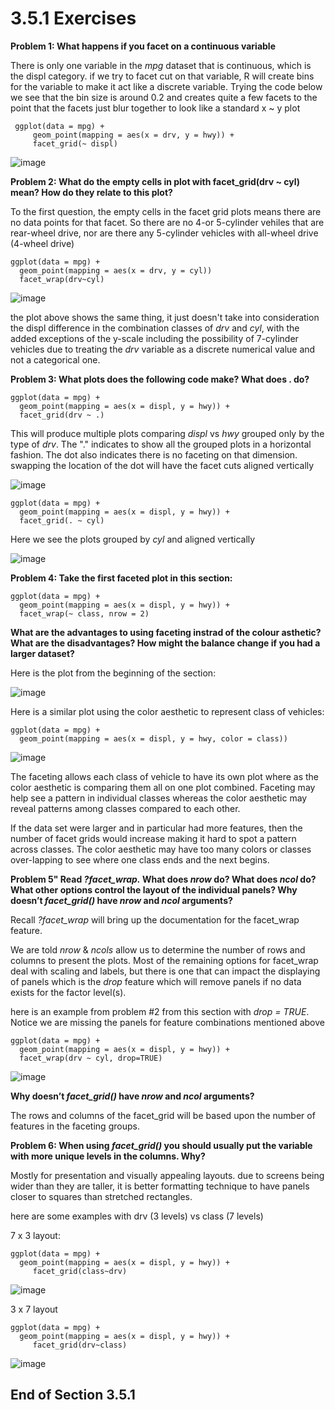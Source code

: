 # 3.5.1 Exercises

**Problem 1: What happens if you facet on a continuous variable**

There is only one variable in the *mpg* dataset that is continuous, which is the displ category.  if we try to facet cut on that variable, R will create bins for the variable to make it act like a discrete variable.  Trying the code below we see that the bin size is around 0.2 and creates quite a few facets to the point that the facets just blur together to look like a standard x ~ y plot
```
 ggplot(data = mpg) + 
     geom_point(mapping = aes(x = drv, y = hwy)) + 
     facet_grid(~ displ)
```

![image](/images/Exercise3.5.1.1.png)

**Problem 2: What do the empty cells in plot with facet_grid(drv ~ cyl) mean? How do they relate to this plot?**

To the first question, the empty cells in the facet grid plots means there are no data points for that facet.  So there are no 4-or 5-cylinder vehiles that are rear-wheel drive, nor are there any 5-cylinder vehicles with all-wheel drive (4-wheel drive)
```
ggplot(data = mpg) + 
  geom_point(mapping = aes(x = drv, y = cyl))
  facet_wrap(drv~cyl)
```
![image](/images/Exercise3.5.1.2.png)


the plot above shows the same thing, it just doesn't take into consideration the displ difference in the combination classes of *drv* and *cyl*, with the added exceptions of the y-scale including the possibility of 7-cylinder vehicles due to treating the *drv* variable as a discrete numerical value and not a categorical one. 

**Problem 3: What plots does the following code make? What does . do?**
```
ggplot(data = mpg) + 
  geom_point(mapping = aes(x = displ, y = hwy)) +
  facet_grid(drv ~ .)
```
This will produce multiple plots comparing *displ* vs *hwy* grouped only by the type of *drv*.  The "." indicates to show all the grouped plots in a horizontal fashion.  The dot also indicates there is no faceting on that dimension.  swapping the location of the dot will have the facet cuts aligned vertically

![image](/images/Exercise3.5.1.3a.png)
```
ggplot(data = mpg) + 
  geom_point(mapping = aes(x = displ, y = hwy)) +
  facet_grid(. ~ cyl)
```
Here we see the plots grouped by *cyl* and aligned vertically

![image](/images/Exercise3.5.1.3b.png)


**Problem 4: Take the first faceted plot in this section:**
```
ggplot(data = mpg) + 
  geom_point(mapping = aes(x = displ, y = hwy)) + 
  facet_wrap(~ class, nrow = 2)
```
**What are the advantages to using faceting instrad of the colour asthetic?  What are the disadvantages? How might the balance change if you had a larger dataset?**

Here is the plot from the beginning of the section:

![image](/images/Exercise3.5.1.4a.png)


Here is a similar plot using the color aesthetic to represent class of vehicles:
```
ggplot(data = mpg) + 
  geom_point(mapping = aes(x = displ, y = hwy, color = class))  
```

![image](/images/Exercise3.5.1.4b.png)

The faceting allows each class of vehicle to have its own plot where as the color aesthetic is comparing them all on one plot combined. Faceting may help see a pattern in individual classes whereas the color aesthetic may reveal patterns among classes compared to each other.  

If the data set were larger and in particular had more features, then the number of facet grids would increase making it hard to spot a pattern across classes.  The color aesthetic may have too many colors or classes over-lapping to see where one class ends and the next begins.

**Problem 5" Read *?facet_wrap.* What does *nrow* do? What does *ncol* do? What other options control the layout of the individual panels? Why doesn’t *facet_grid()* have *nrow* and *ncol* arguments?** 

Recall *?facet_wrap* will bring up the documentation for the facet_wrap feature.  

We are told *nrow* & *ncols* allow us to determine the number of rows and columns to present the plots.  Most of the remaining options for facet_wrap deal with scaling and labels, but there is one that can impact the displaying of panels which is the *drop* feature which will remove panels if no data exists for the factor level(s).

here is an example from problem #2 from this section with *drop = TRUE*. Notice we are missing the panels for feature combinations mentioned above
```
ggplot(data = mpg) + 
  geom_point(mapping = aes(x = displ, y = hwy)) + 
  facet_wrap(drv ~ cyl, drop=TRUE)
```
![image](/images/Exercise3.5.1.5.png)


  **Why doesn’t *facet_grid()* have *nrow* and *ncol* arguments?**
  
  The rows and columns of the facet_grid will be based upon the number of features in the faceting groups.
  
**Problem 6: When using *facet_grid()* you should usually put the variable with more unique levels in the columns. Why?**

Mostly for presentation and visually appealing layouts.  due to screens being wider than they are taller, it is better formatting technique to have panels closer to squares than stretched rectangles.

here are some examples with drv (3 levels) vs class (7 levels)

7 x 3 layout:
```
ggplot(data = mpg) + 
  geom_point(mapping = aes(x = displ, y = hwy)) + 
     facet_grid(class~drv)
```
![image](/images/Exercise3.5.1.6a.png)


3 x 7 layout
```
ggplot(data = mpg) + 
  geom_point(mapping = aes(x = displ, y = hwy)) + 
     facet_grid(drv~class)
```
![image](/images/Exercise3.5.1.6b.png)

## End of Section 3.5.1


  
